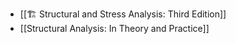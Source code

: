 - [[🏗 Structural and Stress Analysis: Third Edition]]
- [[Structural Analysis: In Theory and Practice]]